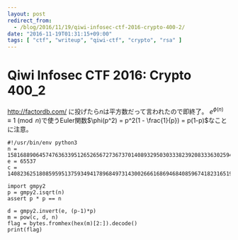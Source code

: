 ```yaml
---
layout: post
redirect_from:
  - /blog/2016/11/19/qiwi-infosec-ctf-2016-crypto-400-2/
date: "2016-11-19T01:31:15+09:00"
tags: [ "ctf", "writeup", "qiwi-ctf", "crypto", "rsa" ]
---
```


# Qiwi Infosec CTF 2016: Crypto 400_2

<http://factordb.com/> に投げたら$n$は平方数だって言われたので即終了。
$e^{\phi(n)} \equiv 1 \pmod n$で使うEuler関数$\phi(p^2) = p^2(1 - \frac{1}{p}) = p(1-p)$なことに注意。

```
#!/usr/bin/env python3
n = 158168890645747636339512652656727367370140893295030333823920833363025940906055891357316994482461476576118114207681214323912652527927215053128809927932495206979837034713724140745400652922252749994983891690894724877897453440237829719520264826887839607084620792280551479756249230842706713662875715392719130358089
e = 65537
c = 140823625180859595137593494178968497314300266616869468408596741823165198698204065579249727536890649445240801729293482339393915146972721826733382396566284303449925618355682242041225432010603850355326962069585919704623290128021782032477132287121179121257196031074006842188551083381364957799238533440938240326919

import gmpy2
p = gmpy2.isqrt(n)
assert p * p == n

d = gmpy2.invert(e, (p-1)*p)
m = pow(c, d, n)
flag = bytes.fromhex(hex(m)[2:]).decode()
print(flag)
```

